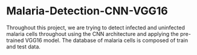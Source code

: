 # Malaria-Detection-CNN-VGG16
Throughout this project, we are trying to detect infected and uninfected malaria cells throughout using the CNN architecture and applying the pre-trained VGG16 model.
The database of malaria cells is composed of train and test data.


